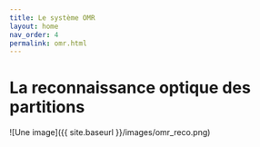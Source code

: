 ```yaml
---
title: Le système OMR
layout: home
nav_order: 4
permalink: omr.html
---
```


# La reconnaissance optique des partitions



![Une image]({{ site.baseurl }}/images/omr_reco.png)
